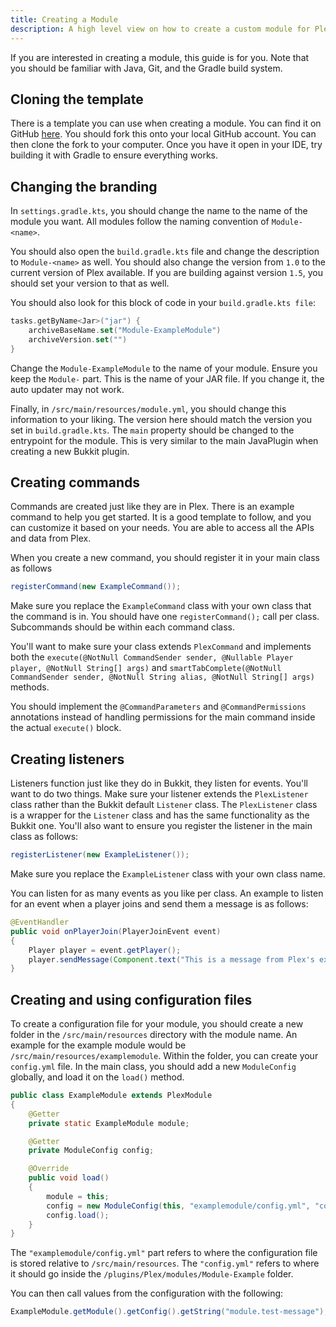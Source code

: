 ```yaml
---
title: Creating a Module
description: A high level view on how to create a custom module for Plex
---
```


If you are interested in creating a module, this guide is for you. Note that you should be familiar with Java, Git, and
the Gradle build system.

## Cloning the template

There is a template you can use when creating a module. You can find it on
GitHub [here](https://github.com/plexusorg/ExampleModule). You should fork this onto your local GitHub account. You can
then clone the fork to your computer. Once you have it open in your IDE, try building it with Gradle to ensure
everything works.

## Changing the branding

In `settings.gradle.kts`, you should change the name to the name of the module you want. All modules follow the naming
convention of `Module-<name>`.

You should also open the `build.gradle.kts` file and change the description to `Module-<name>` as well. You should also
change the version from `1.0` to the current version of Plex available. If you are building against version `1.5`, you
should set your version to that as well.

You should also look for this block of code in your `build.gradle.kts file`:

```kotlin title="build.gradle.kts"
tasks.getByName<Jar>("jar") {
    archiveBaseName.set("Module-ExampleModule")
    archiveVersion.set("")
}
```

Change the `Module-ExampleModule` to the name of your module. Ensure you keep the `Module-` part. This is the name of
your JAR file. If you change it, the auto updater may not work.

Finally, in `/src/main/resources/module.yml`, you should change this information to your liking. The version here should
match the version you set in `build.gradle.kts`. The `main` property should be changed to the entrypoint for the module.
This is very similar to the main JavaPlugin when creating a new Bukkit plugin.

## Creating commands

Commands are created just like they are in Plex. There is an example command to help you get started. It is a good
template to follow, and you can customize it based on your needs. You are able to access all the APIs and data from
Plex.

When you create a new command, you should register it in your main class as follows

```java title="/src/main/java/ExampleModule.java"
registerCommand(new ExampleCommand());
```

Make sure you replace the `ExampleCommand` class with your own class that the command is in. You should have one
`registerCommand();` call per class. Subcommands should be within each command class.

You'll want to make sure your class extends `PlexCommand` and implements both the
`execute(@NotNull CommandSender sender, @Nullable Player player, @NotNull String[] args)` and
`smartTabComplete(@NotNull CommandSender sender, @NotNull String alias, @NotNull String[] args)` methods.

You should implement the `@CommandParameters` and `@CommandPermissions` annotations instead of handling permissions for
the main command inside the actual `execute()` block.

## Creating listeners

Listeners function just like they do in Bukkit, they listen for events. You'll want to do two things. Make sure your
listener extends the `PlexListener` class rather than the Bukkit default `Listener` class. The `PlexListener` class is a
wrapper for the `Listener` class and has the same functionality as the Bukkit one. You'll also want to ensure you
register the listener in the main class as follows:

```java title="/src/main/java/ExampleModule.java"
registerListener(new ExampleListener());
```

Make sure you replace the `ExampleListener` class with your own class name.

You can listen for as many events as you like per class. An example to listen for an event when a player joins and send
them a message is as follows:

```java title="/src/main/java/ExampleModule.java"
@EventHandler
public void onPlayerJoin(PlayerJoinEvent event)
{
    Player player = event.getPlayer();
    player.sendMessage(Component.text("This is a message from Plex's example module!").color(NamedTextColor.GOLD));
}
```

## Creating and using configuration files

To create a configuration file for your module, you should create a new folder in the `/src/main/resources` directory
with the module name. An example for the example module would be `/src/main/resources/examplemodule`. Within the folder,
you can create your `config.yml` file. In the main class, you should add a new `ModuleConfig` globally, and load it on
the `load()` method.

```java title="/src/main/java/ExampleModule.java"
public class ExampleModule extends PlexModule
{
    @Getter
    private static ExampleModule module;

    @Getter
    private ModuleConfig config;

    @Override
    public void load()
    {
        module = this;
        config = new ModuleConfig(this, "examplemodule/config.yml", "config.yml");
        config.load();
    }
}
```

The `"examplemodule/config.yml"` part refers to where the configuration file is stored relative to `/src/main/resources`.
The `"config.yml"` refers to where it should go inside the `/plugins/Plex/modules/Module-Example` folder.

You can then call values from the configuration with the following:
```java
ExampleModule.getModule().getConfig().getString("module.test-message");
```